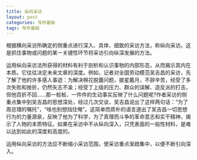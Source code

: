 ```yaml
---
title: 纵向采访
layout: post
categories: 写作基础
tags: 写作基础
---
```


根据横向采访所确定的侧重点进行深入、具体、细致的采访方法，称纵向采访。这是抓住事物或问题的某一关键性环节将采访引向纵深发展的方法。

运用纵向采访法所获得的材料有利于剖析和认识事物的内部形态，从而揭示其内在本质。它往往决定未来文章的深度。例如，记者对全国劳动模范吴吉昌的采访，先了解了他的许多感人事迹：为解决棉花脱蕾问题，披星戴月，不辞辛苦，经受了多次失败和挫折，仍然矢志不渝；经受丁上级的压力、群众的误解、造反派的打击，但他百折不回……那一桩桩、一件件的生动事实反映了什么问题呢?作者采访的侧重点集中到吴吉昌的思想深处，经过几次交谈，吴吉昌说出了这样两句话：“为了周总理的嘱托”，“啥也别想挡住俺”。这简单而质朴的语言道出了吴吉昌一切思想行为的力量源泉，反映了他为了科学，为了真理而斗争的革命意志和实干精神，揭示了人物的本质特征。如果在采访中不从纵向深入，只凭表面的一般性材料，是难以达到如此的深度和高度的。

运用纵向采访的方法应不断缩小采访范围，使采访重点渐趋集中，以便不断引向深入。 